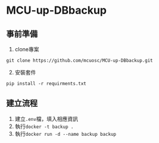 # MCU-up-DBbackup

事前準備
---
1. clone專案
```
git clone https://github.com/mcuosc/MCU-up-DBbackup.git
```
2. 安裝套件
```
pip install -r requirments.txt
```

建立流程
---
1. 建立`.env`檔，填入相應資訊
2. 執行`docker -t backup .`
3. 執行`docker run -d --name backup backup`



